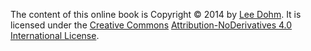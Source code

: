 The content of this online book is Copyright &copy; 2014 by [Lee Dohm](http://www.lee-dohm.com). It is licensed under the [Creative Commons](http://creativecommons.org) [Attribution-NoDerivatives 4.0 International License](http://creativecommons.org/licenses/by-nd/4.0/).
